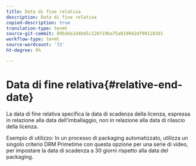 ```yaml
---
title: Data di fine relativa
description: Data di fine relativa
copied-description: true
translation-type: tm+mt
source-git-commit: 89bdda1d4bd5c126f19ba75a819942df901183d1
workflow-type: tm+mt
source-wordcount: '72'
ht-degree: 0%

---
```



# Data di fine relativa{#relative-end-date}

La data di fine relativa specifica la data di scadenza della licenza, espressa in relazione alla data dell’imballaggio, non in relazione alla data di rilascio della licenza.

Esempio di utilizzo: In un processo di packaging automatizzato, utilizza un singolo criterio DRM Primetime con questa opzione per una serie di video, per impostare la data di scadenza a 30 giorni rispetto alla data del packaging.

